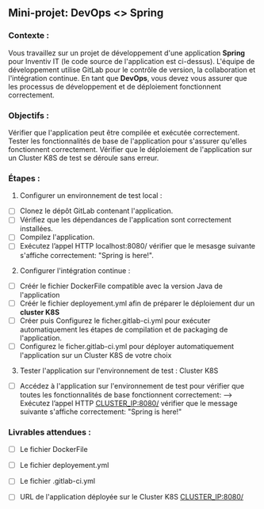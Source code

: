 ## Mini-projet: DevOps <> Spring

### Contexte :

Vous travaillez sur un projet de développement d'une application **Spring** pour Inventiv IT (le code source de l'application est ci-dessus). L'équipe de développement utilise GitLab pour le contrôle de version, la collaboration et l'intégration continue. En tant que **DevOps**, vous devez vous assurer que les processus de développement et de déploiement fonctionnent correctement.

### Objectifs :

Vérifier que l'application peut être compilée et exécutée correctement.
Tester les fonctionnalités de base de l'application pour s'assurer qu'elles fonctionnent correctement.
Vérifier que le déploiement de l'application sur un Cluster K8S de test se déroule sans erreur.

### Étapes :


1. Configurer un environnement de test local :

- [ ] Clonez le dépôt GitLab contenant l'application.
- [ ] Vérifiez que les dépendances de l'application sont correctement installées.
- [ ] Compilez l'application.
- [ ] Exécutez l’appel HTTP localhost:8080/ vérifier que le mesasge suivante s'affiche correctement: "Spring is here!".

2. Configurer l'intégration continue :

- [ ] Créér le fichier DockerFile compatible avec la version Java de l'application
- [ ] Créér le fichier deployement.yml afin de préparer le déploiement dur un **cluster K8S**
- [ ] Créer puis Configurez le ficher.gitlab-ci.yml pour exécuter automatiquement les étapes de compilation et de packaging de l'application.
- [ ] Configurez le ficher.gitlab-ci.yml pour déployer automatiquement l'application sur un Cluster K8S de votre choix

3. Tester l'application sur l'environnement de test : Cluster K8S 

- [ ] Accédez à l'application sur l'environnement de test pour vérifier que toutes les fonctionnalités de base fonctionnent correctement: 
    --> Exécutez l’appel HTTP [CLUSTER_IP:8080/](url) vérifier que le message suivante s'affiche correctement: "Spring is here!"


### Livrables attendues :

- [ ] Le fichier DockerFile 

- [ ] Le fichier deployement.yml 

- [ ] Le fichier .gitlab-ci.yml

- [ ] URL de l'application déployée sur le Cluster K8S [CLUSTER_IP:8080/](url) 

